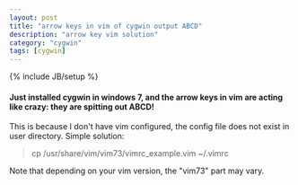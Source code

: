 ```yaml
---
layout: post
title: "arrow keys in vim of cygwin output ABCD"
description: "arrow key vim solution"
category: "cygwin"
tags: [cygwin]
---
```

{% include JB/setup %}
#### Just installed cygwin in windows 7, and the arrow keys in vim are acting like crazy: they are spitting out ABCD!
This is because I don't have vim configured, the config file does not exist in user directory.
Simple solution:
> cp /usr/share/vim/vim73/vimrc_example.vim ~/.vimrc

Note that depending on your vim version, the "vim73" part may vary.
